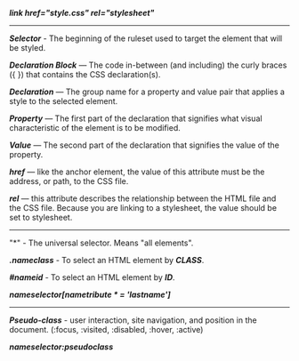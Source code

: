 ***link href="style.css" rel="stylesheet"***
___
***Selector*** - The beginning of the ruleset used to target the element that will be styled.

***Declaration Block*** — The code in-between (and including) the curly braces ({ }) that contains the CSS declaration(s).

***Declaration*** — The group name for a property and value pair that applies a style to the selected element.

***Property*** — The first part of the declaration that signifies what visual characteristic of the element is to be modified.

***Value*** — The second part of the declaration that signifies the value of the property.

***href*** — like the anchor element, the value of this attribute must be the address, or path, to the CSS file.

***rel***  — this attribute describes the relationship between the HTML file and the CSS file. Because you are linking to a stylesheet, the value should be set to stylesheet.
___
"*" - The universal selector. Means "all elements".

***.nameclass*** - To select an HTML element by ***CLASS***.

***#nameid*** - To select an HTML element by ***ID***.

***nameselector[nametribute * = 'lastname']*** 
___
***Pseudo-class*** - user interaction, site navigation, and position in the document. (:focus, :visited, :disabled, :hover, :active)

***nameselector:pseudoclass*** 

